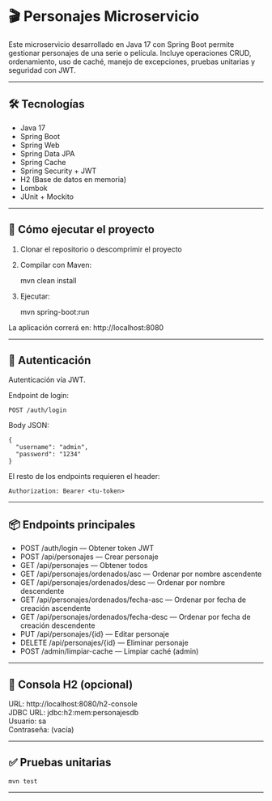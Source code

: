 # 🎬 Personajes Microservicio

Este microservicio desarrollado en Java 17 con Spring Boot permite gestionar personajes de una serie o película. 
Incluye operaciones CRUD, ordenamiento, uso de caché, manejo de excepciones, pruebas unitarias y seguridad con JWT.

---

## 🛠️ Tecnologías

- Java 17
- Spring Boot
- Spring Web
- Spring Data JPA
- Spring Cache
- Spring Security + JWT
- H2 (Base de datos en memoria)
- Lombok
- JUnit + Mockito

---

## 🚀 Cómo ejecutar el proyecto

1. Clonar el repositorio o descomprimir el proyecto

2. Compilar con Maven:

    mvn clean install

3. Ejecutar:

    mvn spring-boot:run

La aplicación correrá en: http://localhost:8080

---

## 🔐 Autenticación

Autenticación vía JWT.

Endpoint de login:

    POST /auth/login

Body JSON:

    {
      "username": "admin",
      "password": "1234"
    }

El resto de los endpoints requieren el header:

    Authorization: Bearer <tu-token>

---

## 📦 Endpoints principales

- POST    /auth/login — Obtener token JWT
- POST    /api/personajes — Crear personaje
- GET     /api/personajes — Obtener todos
- GET     /api/personajes/ordenados/asc — Ordenar por nombre ascendente
- GET     /api/personajes/ordenados/desc — Ordenar por nombre descendente
- GET     /api/personajes/ordenados/fecha-asc — Ordenar por fecha de creación ascendente
- GET     /api/personajes/ordenados/fecha-desc — Ordenar por fecha de creación descendente
- PUT     /api/personajes/{id} — Editar personaje
- DELETE  /api/personajes/{id} — Eliminar personaje
- POST    /admin/limpiar-cache — Limpiar caché (admin)

---

## 💾 Consola H2 (opcional)

URL: http://localhost:8080/h2-console  
JDBC URL: jdbc:h2:mem:personajesdb  
Usuario: sa  
Contraseña: (vacía)

---

## ✅ Pruebas unitarias

    mvn test

---